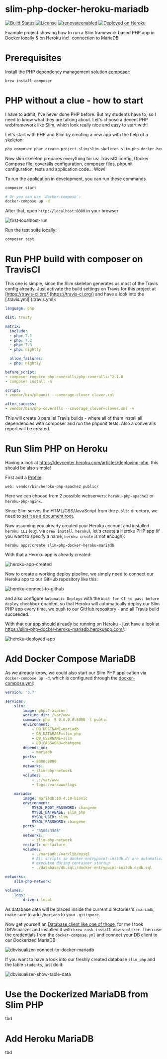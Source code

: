 # slim-php-docker-heroku-mariadb
[![Build Status](https://travis-ci.org/jonashackt/slim-php-docker-heroku-mariadb.svg?branch=master)](https://travis-ci.org/jonashackt/slim-php-docker-heroku-mariadb)
[![License](http://img.shields.io/:license-mit-blue.svg)](https://github.com/jonashackt/slim-php-docker-heroku-mariadb/blob/master/LICENSE)
[![renovateenabled](https://img.shields.io/badge/renovate-enabled-yellow)](https://renovatebot.com)
[![Deployed on Heroku](https://img.shields.io/badge/heroku-deployed-blueviolet.svg?logo=heroku&)](https://slim-php-docker-heroku-mariadb.herokuapp.com)

Example project showing how to run a Slim framework based PHP app in Docker locally &amp; on Heroku incl. connection to MariaDB


# Prerequisites

Install the PHP dependency management solution [composer](https://getcomposer.org/):

```
brew install composer
```

# PHP without a clue - how to start

I have to admit, I've never done PHP before. But my students have to, so I need to know what they are talking about. Let's choose a decent PHP webframework like [Slim](https://github.com/slimphp/Slim), which look really nice and easy to start with!

Let's start with PHP and Slim by creating a new app with the help of a skeleton:

```bash
php composer.phar create-project slim/slim-skeleton slim-php-docker-heroku-mariadb
```

Now slim skeleton prepares everything for us: TravisCI config, Docker Compose file, coveralls configuration, composer files, phpunit configuration, tests and application code... Wow!

To run the application in development, you can run these commands 

```bash
composer start

# Or you can use `docker-compose`:
docker-compose up -d
```

After that, open `http://localhost:8080` in your browser:

![first-localhost-run](screenshots/first-localhost-run.png)

Run the test suite locally:

```bash
composer test
```

# Run PHP build with composer on TravisCI

This one is simple, since the Slim skeleton generates us most of the Travis config already. Just activate the build settings on Travis for this project at [https://travis-ci.org/](https://travis-ci.org/) and have a look into the [.travis.yml] (.travis.yml):

```yaml
language: php

dist: trusty

matrix:
  include:
  - php: 7.1
  - php: 7.2
  - php: 7.3
  - php: nightly

  allow_failures:
  - php: nightly

before_script:
- composer require php-coveralls/php-coveralls:^2.1.0
- composer install -n

script:
- vendor/bin/phpunit --coverage-clover clover.xml

after_success:
- vendor/bin/php-coveralls --coverage_clover=clover.xml -v
```

This will create 3 parallel Travis builds - where all of them install all dependencies with composer and run the phpunit tests. Also a converalls report will be created.


# Run Slim PHP on Heroku

Having a look at https://devcenter.heroku.com/articles/deploying-php, this should be also simple!

First add a [Profile](Procfile):

```
web: vendor/bin/heroku-php-apache2 public/
```

Here we can choose from 2 possible webservers: `heroku-php-apache2` or `heroku-php-nginx`.

Since Slim serves the HTML/CSS/JavaScript from the `public` directory, we need to [set it as a document root](https://devcenter.heroku.com/articles/deploying-php#configuring-the-document-root).

Now assuming you already created your Heroku account and installed `heroku CLI` (e.g. via `brew install heroku`), let's create a Heroku PHP app (if you want to specify a name, `heroku create` is not enough):

```
heroku apps:create slim-php-docker-heroku-mariadb
```

With that a Heroku app is already created:

![heroku-app-created](screenshots/heroku-app-created.png)

Now to create a working deploy pipeline, we simply need to connect our Heroku app to our GitHub repository like this:

![heroku-connect-to-github](screenshots/heroku-connect-to-github.png)

and also configure `Automatic Deploys` with the `Wait for CI to pass before deploy` checkbox enabled, so that Heroku will automatically deploy our Slim PHP app every time, we push to our GitHub repository - and all Travis build succeeded.

With that our app should already be running on Heroku - just have a look at https://slim-php-docker-heroku-mariadb.herokuapp.com/: 

![heroku-deployed-app](screenshots/heroku-deployed-app.png)


# Add Docker Compose MariaDB

As we already know, we could also start our Slim PHP application via `docker-compose up -d`, which is configured through the [docker-compose.yml](docker-compose.yml):

```yaml
version: '3.7'

services:
    slim:
        image: php:7-alpine
        working_dir: /var/www
        command: php -S 0.0.0.0:8080 -t public
        environment: 
            - DB_HOSTNAME=mariadb
            - DB_DATABASE=slim_php
            - DB_USERNAME=slim
            - DB_PASSWORD=changeme
        depends_on:
            - mariadb
        ports:
            - 8080:8080
        networks:
            - slim-php-network
        volumes:
            - .:/var/www
            - logs:/var/www/logs
    
    mariadb:
        image: mariadb:10.4.10-bionic
        environment:
            MYSQL_ROOT_PASSWORD: changeme
            MYSQL_DATABASE: slim_php
            MYSQL_USER: slim
            MYSQL_PASSWORD: changeme
        ports:
            - "3306:3306"
        networks:
            - slim-php-network
        restart: on-failure
        volumes:
            - ./mariadb:/var/lib/mysql
            # All scripts in docker-entrypoint-initdb.d/ are automatically
            # executed during container startup
            - ./database/db.sql:/docker-entrypoint-initdb.d/db.sql

networks:
    slim-php-network:

volumes:
    logs:
        driver: local
```

As database data will be placed inside the current directories's `/mariadb`, make sure to add `/mariadb` to your `.gitignore`. 

Now get yourself an [Database client like one of those](https://stackoverflow.com/a/34153/4964553), for me I took DBVisualizer and installed it with `brew cask install dbvisualizer`. Then use the credentials from the `docker-compose.yml` and connect your DB client to our Dockerized MariaDB:

![dbvisualizer-connect-to-docker-mariadb](screenshots/dbvisualizer-connect-to-docker-mariadb.png)

If you want to have a look into our freshly created database `slim_php` and the table `students`, just do it:

![dbvisualizer-show-table-data](screenshots/dbvisualizer-show-table-data.png)


# Use the Dockerized MariaDB from Slim PHP

tbd


# Add Heroku MariaDB

tbd
